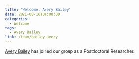 ```yaml
---
title: "Welcome, Avery Bailey"
date: 2021-08-16T08:00:00
categories:
  - Welcome
tags:
  - Avery Bailey
link: /team/bailey-avery
---
```


[Avery Bailey](/team/bailey-avery) has joined our group as a Postdoctoral Researcher.
